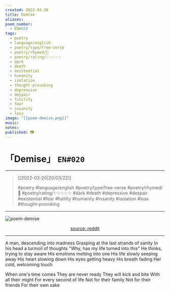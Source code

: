 ```yaml
---
created: 2022-03-20
title: Demise
aliases:
poem_number:
  - EN#020
tags:
  - poetry
  - language/english
  - poetry/type/free-verse
  - poetry/rhymed/🔴
  - poetry/rating/✨✨✨✨✨
  - dark
  - death
  - existential
  - humanity
  - isolation
  - thought-provoking
  - depressive
  - despair
  - futility
  - fear
  - insanity
  - loss
image: "[[poem-demise.png]]"
music:
notes:
published: 📷
---
```

# 「Demise」 `EN#020`

---

> [[2022-03-20|20/03/22]]
> 
> #poetry 
> #language/english 
> #poetry/type/free-verse 
> #poetry/rhymed/🔴 
> #poetry/rating/✨✨✨✨✨ 
> #dark #death #depressive #despair #existential #fear #futility #humanity #insanity #isolation #loss #thought-provoking 

---

![poem-demise](../!art/poem-demise.png)


<center class="img_caption"><a href="https://www.reddit.com/r/wallpaper/comments/je7ej7/tickets_to_my_downfall_made_using_blender" class="source-link">source: reddit</a></center>

---

A man, descending into madness
Grasping at the last strands of sanity
In his head a turmoil of thoughts
"Why, has my life turned into this"
He thinks, trying to stay aware
His emotions melting into one
His life slowly seeping away
His heart slowing down
His eyes getting heavy
His breath fading
   Her cold, welcoming touch

When one's time comes
They are never ready
They will kick and bite
With all their might
For every second of life
Not for their family
Not for their friends
For their own sake